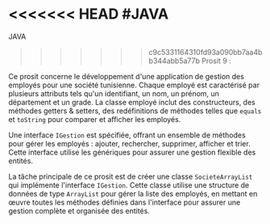 <<<<<<< HEAD
#JAVA
=======

JAVA
>>>>>>> c9c5331164310fd93a090bb7aa4bb344abb5a77b
Prosit 9 :

Ce prosit concerne le développement d'une application de gestion des employés pour une société tunisienne. Chaque employé est caractérisé par plusieurs attributs tels qu'un identifiant, un nom, un prénom, un département et un grade. La classe employé inclut des constructeurs, des méthodes getters & setters, des redéfinitions de méthodes telles que `equals` et `toString` pour comparer et afficher les employés.

Une interface `IGestion` est spécifiée, offrant un ensemble de méthodes pour gérer les employés : ajouter, rechercher, supprimer, afficher et trier. Cette interface utilise les génériques pour assurer une gestion flexible des entités.

La tâche principale de ce prosit est de créer une classe `SocieteArrayList` qui implémente l'interface `IGestion`. Cette classe utilise une structure de données de type `ArrayList` pour gérer la liste des employés, en mettant en œuvre toutes les méthodes définies dans l'interface pour assurer une gestion complète et organisée des entités.
